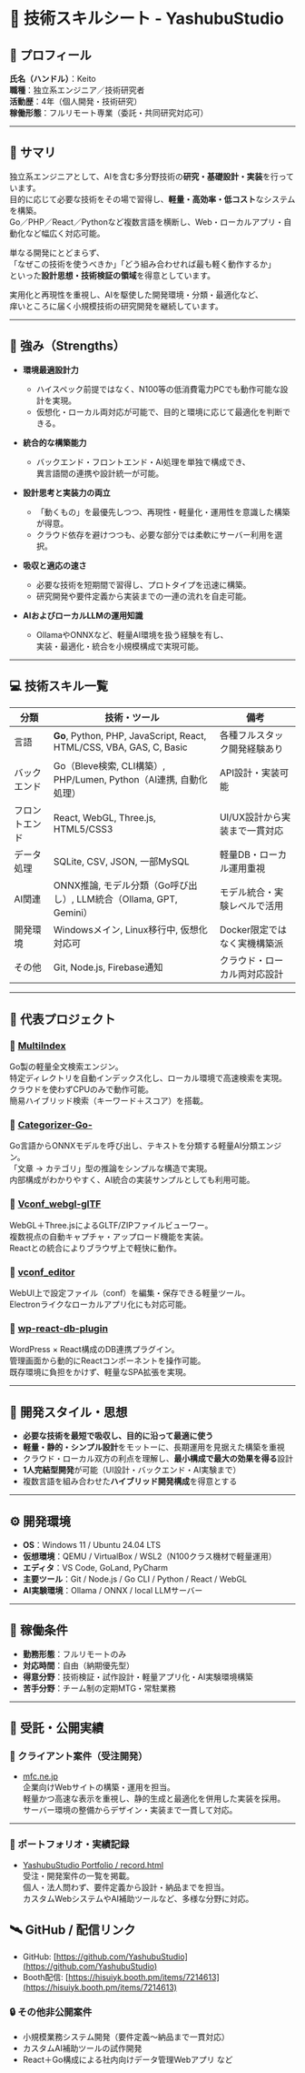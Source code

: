 # 🧠 技術スキルシート - YashubuStudio

## 👤 プロフィール
**氏名（ハンドル）**：Keito  
**職種**：独立系エンジニア／技術研究者  
**活動歴**：4年（個人開発・技術研究）  
**稼働形態**：フルリモート専業（委託・共同研究対応可）  

---

## 🧩 サマリ
独立系エンジニアとして、AIを含む多分野技術の**研究・基礎設計・実装**を行っています。  
目的に応じて必要な技術をその場で習得し、**軽量・高効率・低コスト**なシステムを構築。  
Go／PHP／React／Pythonなど複数言語を横断し、Web・ローカルアプリ・自動化など幅広く対応可能。  

単なる開発にとどまらず、  
「なぜこの技術を使うべきか」「どう組み合わせれば最も軽く動作するか」  
といった**設計思想・技術検証の領域**を得意としています。  

実用化と再現性を重視し、AIを駆使した開発環境・分類・最適化など、  
痒いところに届く小規模技術の研究開発を継続しています。

---

## 💪 強み（Strengths）

- **環境最適設計力**  
  - ハイスペック前提ではなく、N100等の低消費電力PCでも動作可能な設計を実現。  
  - 仮想化・ローカル両対応が可能で、目的と環境に応じて最適化を判断できる。  

- **統合的な構築能力**  
  - バックエンド・フロントエンド・AI処理を単独で構成でき、  
    異言語間の連携や設計統一が可能。  

- **設計思考と実装力の両立**  
  - 「動くもの」を最優先しつつ、再現性・軽量化・運用性を意識した構築が得意。  
  - クラウド依存を避けつつも、必要な部分では柔軟にサーバー利用を選択。  

- **吸収と適応の速さ**  
  - 必要な技術を短期間で習得し、プロトタイプを迅速に構築。  
  - 研究開発や要件定義から実装までの一連の流れを自走可能。  

- **AIおよびローカルLLMの運用知識**  
  - OllamaやONNXなど、軽量AI環境を扱う経験を有し、  
    実装・最適化・統合を小規模構成で実現可能。  

---

## 💻 技術スキル一覧

| 分類 | 技術・ツール | 備考 |
|------|---------------|------|
| 言語 | **Go**, Python, PHP, JavaScript, React, HTML/CSS, VBA, GAS, C, Basic | 各種フルスタック開発経験あり |
| バックエンド | Go（Bleve検索, CLI構築）, PHP/Lumen, Python（AI連携, 自動化処理） | API設計・実装可能 |
| フロントエンド | React, WebGL, Three.js, HTML5/CSS3 | UI/UX設計から実装まで一貫対応 |
| データ処理 | SQLite, CSV, JSON, 一部MySQL | 軽量DB・ローカル運用重視 |
| AI関連 | ONNX推論, モデル分類（Go呼び出し）, LLM統合（Ollama, GPT, Gemini） | モデル統合・実験レベルで活用 |
| 開発環境 | Windowsメイン, Linux移行中, 仮想化対応可 | Docker限定ではなく実機構築派 |
| その他 | Git, Node.js, Firebase通知 | クラウド・ローカル両対応設計 |

---

## 🚀 代表プロジェクト

### 🔹 [MultiIndex](https://hisuiyk.booth.pm/items/7214613)
Go製の軽量全文検索エンジン。  
特定ディレクトリを自動インデックス化し、ローカル環境で高速検索を実現。  
クラウドを使わずCPUのみで動作可能。  
簡易ハイブリッド検索（キーワード＋スコア）を搭載。

### 🔹 [Categorizer-Go-](https://github.com/YashubuStudio/Categorizer-Go-)
Go言語からONNXモデルを呼び出し、テキストを分類する軽量AI分類エンジン。  
「文章 → カテゴリ」型の推論をシンプルな構造で実現。  
内部構成がわかりやすく、AI統合の実装サンプルとしても利用可能。

### 🔹 [Vconf_webgl-glTF](https://github.com/YashubuStudio/Vconf_webgl-glTF)
WebGL＋Three.jsによるGLTF/ZIPファイルビューワー。  
複数視点の自動キャプチャ・アップロード機能を実装。  
Reactとの統合によりブラウザ上で軽快に動作。

### 🔹 [vconf_editor](https://github.com/YashubuStudio/vconf_editor)
WebUI上で設定ファイル（conf）を編集・保存できる軽量ツール。  
Electronライクなローカルアプリ化にも対応可能。

### 🔹 [wp-react-db-plugin](https://github.com/YashubuStudio/wp-react-db-plugin)
WordPress × React構成のDB連携プラグイン。  
管理画面から動的にReactコンポーネントを操作可能。  
既存環境に負担をかけず、軽量なSPA拡張を実現。

---

## 🧠 開発スタイル・思想
- **必要な技術を最短で吸収し、目的に沿って最適に使う**
- **軽量・静的・シンプル設計**をモットーに、長期運用を見据えた構築を重視  
- クラウド・ローカル双方の利点を理解し、**最小構成で最大の効果を得る**設計  
- **1人完結型開発**が可能（UI設計・バックエンド・AI実験まで）  
- 複数言語を組み合わせた**ハイブリッド開発構成**を得意とする  

---

## ⚙️ 開発環境
- **OS**：Windows 11 / Ubuntu 24.04 LTS  
- **仮想環境**：QEMU / VirtualBox / WSL2（N100クラス機材で軽量運用）  
- **エディタ**：VS Code, GoLand, PyCharm  
- **主要ツール**：Git / Node.js / Go CLI / Python / React / WebGL  
- **AI実験環境**：Ollama / ONNX / local LLMサーバー  

---

## 📄 稼働条件
- **勤務形態**：フルリモートのみ  
- **対応時間**：自由（納期優先型）  
- **得意分野**：技術検証・試作設計・軽量アプリ化・AI実験環境構築  
- **苦手分野**：チーム制の定期MTG・常駐業務  

---

## 💼 受託・公開実績

### 🏢 クライアント案件（受注開発）
- [mfc.ne.jp](https://mfc.ne.jp)  
  企業向けWebサイトの構築・運用を担当。  
  軽量かつ高速な表示を重視し、静的生成と最適化を併用した実装を採用。  
  サーバー環境の整備からデザイン・実装まで一貫して対応。  

---

### 📁 ポートフォリオ・実績記録
- [YashubuStudio Portfolio / record.html](https://portfolio.yashubustudioetc.com/record/record.html)  
  受注・開発案件の一覧を掲載。  
  個人・法人問わず、要件定義から設計・納品までを担当。  
  カスタムWebシステムやAI補助ツールなど、多様な分野に対応。


## 🛰️ GitHub / 配信リンク
- GitHub: [https://github.com/YashubuStudio](https://github.com/YashubuStudio)
- Booth配信: [https://hisuiyk.booth.pm/items/7214613](https://hisuiyk.booth.pm/items/7214613)


### 🔒 その他非公開案件
- 小規模業務システム開発（要件定義～納品まで一貫対応）  
- カスタムAI補助ツールの試作開発  
- React＋Go構成による社内向けデータ管理Webアプリ など
